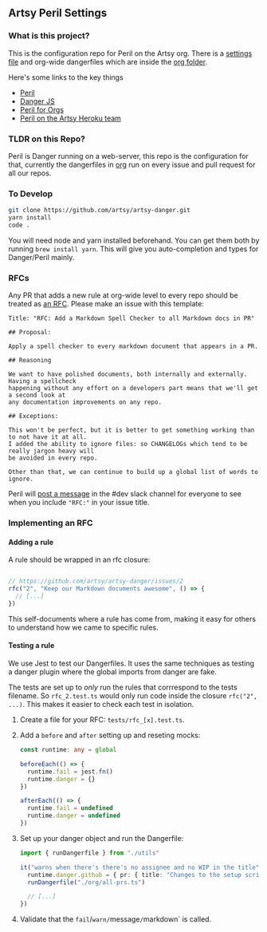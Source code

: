 ## Artsy Peril Settings

### What is this project?

This is the configuration repo for Peril on the Artsy org. There is a [settings file](settings.json) and org-wide
dangerfiles which are inside the [org folder](org).

Here's some links to the key things

 - [Peril](https://github.com/danger/peril)
 - [Danger JS](http://danger.systems/js/)
 - [Peril for Orgs](https://github.com/danger/peril/blob/master/docs/setup_for_org.md)
 - [Peril on the Artsy Heroku team](https://dashboard.heroku.com/apps/artsy-peril)

### TLDR on this Repo?

Peril is Danger running on a web-server, this repo is the configuration for that, currently the dangerfiles in [org](org/)
run on every issue and pull request for all our repos.

### To Develop

```sh
git clone https://github.com/artsy/artsy-danger.git
yarn install
code .
```

You will need node and yarn installed beforehand. You can get them both by running `brew install yarn`.  This will give you auto-completion and types for Danger/Peril mainly. 

### RFCs

Any PR that adds a new rule at org-wide level to every repo should be treated as [an RFC](https://en.wikipedia.org/wiki/Request_for_Comments). Please make an issue with this template:


    Title: "RFC: Add a Markdown Spell Checker to all Markdown docs in PR" 

    ## Proposal: 

    Apply a spell checker to every markdown document that appears in a PR.

    ## Reasoning

    We want to have polished documents, both internally and externally. Having a spellcheck
    happening without any effort on a developers part means that we'll get a second look at
    any documentation improvements on any repo.

    ## Exceptions: 

    This won't be perfect, but it is better to get something working than to not have it at all.
    I added the ability to ignore files: so CHANGELOGs which tend to be really jargon heavy will
    be avoided in every repo.

    Other than that, we can continue to build up a global list of words to ignore.

Peril will [post a message](/danger/new_rfc.ts) in the #dev slack channel for everyone to see when you include `"RFC:"` in your issue title.

### Implementing an RFC

#### Adding a rule

A rule should be wrapped in an rfc closure:

```ts

// https://github.com/artsy/artsy-danger/issues/2
rfc("2", "Keep our Markdown documents awesome", () => {
  // [...]
})
```

This self-documents where a rule has come from, making it easy for others to understand how we came to specific rules.

#### Testing a rule

We use Jest to test our Dangerfiles. It uses the same techniques as testing a danger plugin where the  global imports from danger are fake.

The tests are set up to _only_ run the rules that corrrespond to the tests filename. So `rfc_2.test.ts` would only run code inside the closure `rfc("2", ...)`. This makes it easier to check each test in isolation.

1. Create a file for your RFC: `tests/rfc_[x].test.ts`.
1. Add a `before` and `after` setting up and reseting mocks:

    ```ts
    const runtime: any = global

    beforeEach(() => {
      runtime.fail = jest.fn()
      runtime.danger = {}
    })

    afterEach(() => {
      runtime.fail = undefined
      runtime.danger = undefined
    })
    ```

1. Set up your danger object and run the Dangerfile: 

    ```ts
    import { runDangerfile } from "./utils"

    it("warns when there's there's no assignee and no WIP in the title", () => {
      runtime.danger.github = { pr: { title: "Changes to the setup script", assignee: null }}
      runDangerfile("./org/all-prs.ts")  

      // [...]
    })
    ```

1. Validate that the `fail`/`warn/`message`/`markdown` is called.
